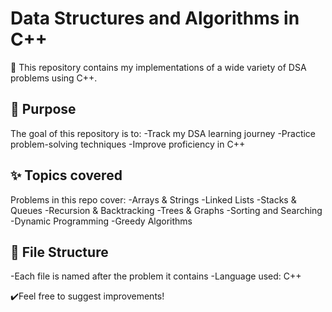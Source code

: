 # Data Structures and Algorithms in C++ 
📌 This repository contains my implementations of a wide variety of DSA problems using C++.

## 🎯 Purpose
The goal of this repository is to:
-Track my DSA learning journey
-Practice problem-solving techniques
-Improve proficiency in C++

## ✨ Topics covered
Problems in this repo cover:
-Arrays & Strings
-Linked Lists
-Stacks & Queues
-Recursion & Backtracking
-Trees & Graphs
-Sorting and Searching 
-Dynamic Programming
-Greedy Algorithms

## 📂 File Structure
-Each file is named after the problem it contains
-Language used: C++

✔️Feel free to suggest improvements!

